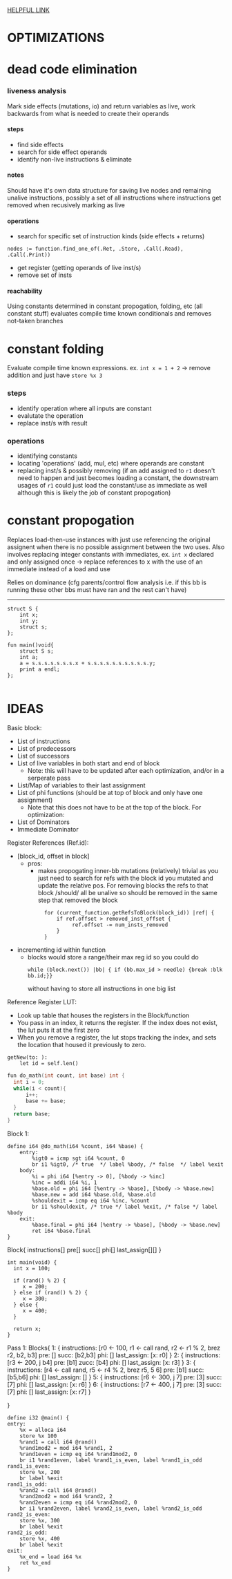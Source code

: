 [HELPFUL LINK](https://blog.yossarian.net/2020/10/23/Understanding-static-single-assignment-forms)
# OPTIMIZATIONS

# dead code elimination

### liveness analysis

Mark side effects (mutations, io) and return variables as live, work backwards from what is needed to create their operands

#### steps
- find side effects
- search for side effect operands
- identify non-live instructions & eliminate

#### notes

Should have it's own data structure for saving live nodes
and remaining unalive instructions, possibly a set of all instructions where instructions get removed when recusively marking as live

#### operations

- search for specific set of instruction kinds (side effects + returns)
```
nodes := function.find_one_of(.Ret, .Store, .Call(.Read), .Call(.Print))

```
- get register (getting operands of live inst/s)
- remove set of insts


#### reachability

Using constants determined in constant propogation, folding, etc (all constant stuff) evaluates compile time known conditionals and removes not-taken branches


# constant folding

Evaluate compile time known expressions. ex. `int x = 1 + 2` -> remove addition and just have `store %x 3`

### steps
- identify operation where all inputs are constant
- evalutate the operation
- replace inst/s with result

### operations
- identifying constants
- locating 'operations' (add, mul, etc) where operands are constant
- replacing inst/s & possibly removing (if an add assigned to `r1` doesn't need to happen and just becomes loading a constant, the downstream usages of `r1` could just load the constant/use as immediate as well although this is likely the job of constant propogation)


    
# constant propogation

Replaces load-then-use instances with just use referencing the original assignent when there is no possible assignment between the two uses. Also involves replacing integer constants with immediates, ex. `int x` declared and only assigned once -> replace references to x with the use of an immediate instead of a load and use

Relies on dominance (cfg parents/control flow analysis i.e. if this bb is running these other bbs must have ran and the rest can't have)





----
```{wawa}
struct S {
    int x;
    int y;
    struct s;
};

fun main()void{
    struct S s;
    int a;
    a = s.s.s.s.s.s.s.x + s.s.s.s.s.s.s.s.s.s.y;
    print a endl;
};
```


```{field access}

```


# IDEAS
Basic block:
 - List of instructions
 - List of predecessors
 - List of successors
 - List of live variables in both start and end of block
   - Note: this will have to be updated after each optimization, and/or in a serperate pass 
 - List/Map of variables to their last assignment
 - List of phi functions (should be at top of block and only have one assignment)
   - Note that this does not have to be at the top of the block.
For optimization:
 - List of Dominators
 - Immediate Dominator

Register References (Ref.id):
- [block_id, offset in block]
  - pros:
    - makes propogating inner-bb mutations (relatively) trivial as you just need to search for refs with the block id you mutated
      and update the relative pos. For removing blocks the refs to that block /should/ all be unalive so should be removed in the same
      step that removed the block
      ```{example}
        for (current_function.getRefsToBlock(block_id)) |ref| { 
            if ref.offset > removed_inst_offset {
                 ref.offset -= num_insts_removed 
            }
        }
      ```
- incrementing id within function
  - blocks would store a range/their max reg id so you could do 
    ```
    while (block.next()) |bb| { if (bb.max_id > needle) {break :blk bb.id;}}
    ```
    without having to store all instructions in one big list

Reference Register LUT:
- Look up table that houses the registers in the Block/function
- You pass in an index, it returns the register. If the index does not exist, the lut puts it at the first zero
- When you remove a register, the lut stops tracking the index, and sets the location that housed it previously to zero.


```{REGLUT}
getNew(to: ):
    let id = self.len()
```

``` c
fun do_math(int count, int base) int {
  int i = 0;
  while(i < count){
      i++;
      base += base;
  }
  return base;
}
```

Block 1:
```{llvm}
define i64 @do_math(i64 %count, i64 %base) {
    entry:
        %igt0 = icmp sgt i64 %count, 0
        br i1 %igt0, /* true  */ label %body, /* false  */ label %exit
    body:
        %i = phi i64 [%entry -> 0], [%body -> %inc]
        %inc = addi i64 %i, 1
        %base.old = phi i64 [%entry -> %base], [%body -> %base.new]
        %base.new = add i64 %base.old, %base.old
        %shouldexit = icmp eq i64 %inc, %count
        br i1 %shouldexit, /* true */ label %exit, /* false */ label %body
    exit:
        %base.final = phi i64 [%entry -> %base], [%body -> %base.new]
        ret i64 %base.final
}
```
Block{
  instructions[]
  pre[]
  succ[]
  phi[]
  last_assign[][]
}



```{c}
int main(void) {
  int x = 100;

  if (rand() % 2) {
     x = 200;
  } else if (rand() % 2) {
     x = 300;
  } else {
     x = 400;
  }

  return x;
}
```

Pass 1:
Blocks{
    1: {
        instructions: [r0 <- 100, r1 <- call rand, r2 <- r1 % 2, brez r2, b2, b3]
        pre: []
        succ: [b2,b3]
        phi: []
        last_assign: [x: r0]
    }
    2: {
        instructions: [r3 <- 200, j b4]
        pre: [b1]
        zucc: [b4]
        phi: []
        last_assign: [x: r3]
    }
    3: {
        instructions: [r4 <- call rand, r5 <- r4 % 2, brez r5, 5 6]
        pre: [b1]
        succ: [b5,b6]
        phi: []
        last_assign: []
    }
    5: {
        instructions: [r6 <- 300, j 7]
        pre: [3]
        succ: [7]
        phi: []
        last_assign: [x: r6]
    }
    6: {
        instructions: [r7 <- 400, j 7]
        pre: [3]
        succ: [7]
        phi: []
        last_assign: [x: r7]
    }

}





```
define i32 @main() {
entry:
    %x = alloca i64
    store %x 100
    %rand1 = call i64 @rand()
    %rand1mod2 = mod i64 %rand1, 2
    %rand1even = icmp eq i64 %rand1mod2, 0
    br i1 %rand1even, label %rand1_is_even, label %rand1_is_odd
rand1_is_even:
    store %x, 200
    br label %exit
rand1_is_odd:
    %rand2 = call i64 @rand()
    %rand2mod2 = mod i64 %rand2, 2
    %rand2even = icmp eq i64 %rand2mod2, 0
    br i1 %rand2even, label %rand2_is_even, label %rand2_is_odd    
rand2_is_even:
    store %x, 300
    br label %exit
rand2_is_odd:
    store %x, 400
    br label %exit
exit:
    %x_end = load i64 %x
    ret %x_end
}
```